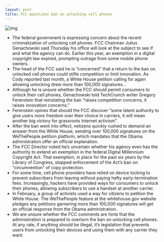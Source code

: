```yaml
---
layout: post
title: FCC questions ban on unlocking cell phones
---
```

![img](http://media.idownloadblog.com/wp-content/uploads/2012/04/ATT-Permanent-Unlock-e1335121383641.jpg)
* The federal government is expressing concern about the recent criminalization of unlocking cell phones. FCC Chairman Julius Genachowski said Thursday his office will look at the subject to see if and what the agency can do. Earlier this year, an exemption in a digital copyright law expired, prompting outrage from some mobile phone owners.
* The head of the FCC said he is “concerned” that a return to the ban on unlocked cell phones could stifle competition or limit innovation. As Cody reported last month, a White House petition calling for again allowing unlocking drew more than 100,000 signatures…
* Although he is unsure whether the FCC should permit consumers to unlock their cell phones, Genachowski told TechCrunch writer Gregory Ferenstein that reinstating the ban “raises competition concerns, it raises innovation concerns.”
* Ferenstein opines that should the FCC discover “some latent authority to give users more freedom over their choice in carriers, it will mean another big victory for grassroots Internet activism”.
* After the ban went into effect, netizens quickly rushed to demand an answer from the White House, sending over 100,000 signatures on the WeThePeople petition platform, which mandates that the Obama administration offer an official explanation.
* The FCC Director noted he’s uncertain whether his agency even has the authority to extend an exemption in the federal Digital Millennium Copyright Act. That exemption, in place for the past six years by the Library of Congress, stopped enforcement of the Act’s ban on “circumvention” of copy protection.
* For some time, cell phone providers have relied on device locking to prevent subscribers from leaving without paying hefty early-termination fees. Increasingly, hackers have provided ways for consumers to unlock their phones, allowing subscribers to use a handset at another carrier.
* In February, a group of activists used a way for citizens to petition the White House. The WeThePeople feature at the whitehouse.gov website pledges any petitions garnering more than 100,000 signatures will get an official response from the Obama administration.
* We are unsure whether the FCC comments are hints that the administration is prepared to overturn the ban on unlocking cell phones. At any rate, if anything should be illegal, it’s legislation that prevents users from unlocking their devices and using them with any carrier they want.


